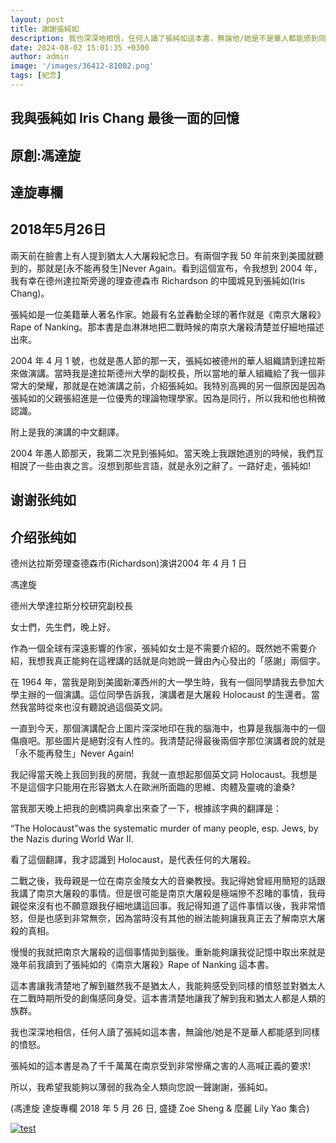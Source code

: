```yaml
---
layout: post
title: 謝謝張純如
description: 我也深深地相信，任何人讀了張純如這本書，無論他/她是不是華人都能感到同樣的憤怒。
date: 2024-08-02 15:01:35 +0300
author: admin
image: '/images/36412-81002.png'
tags: [紀念]
---
```

## 我與張純如 Iris Chang 最後一面的回憶

## 原創:馮達旋

## 達旋專欄

## 2018年5月26日

兩天前在臉書上有人提到猶太人大屠殺紀念日。有兩個字我 50 年前來到美國就聽到的，那就是[永不能再發生]Never Again。看到這個宣布，令我想到 2004 年，我有幸在德州達拉斯旁邊的理查德森市 Richardson 的中國城見到張純如(Iris Chang)。

張純如是一位美籍華人著名作家。她最有名並轟動全球的著作就是《南京大屠殺》Rape of Nanking。那本書是血淋淋地把二戰時候的南京大屠殺清楚並仔細地描述出來。

2004 年 4 月 1 號，也就是愚人節的那一天，張純如被德州的華人組織請到達拉斯來做演講。當時我是達拉斯德州大學的副校長，所以當地的華人組織給了我一個非常大的榮耀，那就是在她演講之前，介紹張純如。我特別高興的另一個原因是因為張純如的父親張紹進是一位優秀的理論物理學家。因為是同行，所以我和他也稍微認識。

附上是我的演講的中文翻譯。

2004 年愚人節那天，我第二次見到張純如。當天晚上我跟她道別的時候，我們互相說了一些由衷之言。沒想到那些言語，就是永別之辭了。一路好走，張純如!

## 谢谢张纯如

## 介绍张纯如

德州达拉斯旁理查德森市(Richardson)演讲2004 年 4 月 1 日

馮達旋

德州大學達拉斯分校研究副校長

女士們，先生們，晚上好。

作為一個全球有深遠影響的作家，張純如女士是不需要介紹的。既然她不需要介紹，我想我真正能夠在這裡講的話就是向她說一聲由內心發出的「感謝」兩個字。

在 1964 年，當我是剛到美國新澤西州的大一學生時，我有一個同學請我去參加大學主辦的一個演講。這位同學告訴我，演講者是大屠殺 Holocaust 的生還者。當然我當時從來也沒有聽說過這個英文詞。

一直到今天，那個演講配合上圖片深深地印在我的腦海中，也算是我腦海中的一個傷痕吧。那些圖片是絕對沒有人性的。我清楚記得最後兩個字那位演講者說的就是「永不能再發生」Never Again!

我記得當天晚上我回到我的房間，我就一直想起那個英文詞 Holocaust。我想是不是這個字只能用在形容猶太人在歐洲所面臨的思維、肉體及靈魂的滄桑?

當我那天晚上把我的劍橋詞典拿出來查了一下，根據該字典的翻譯是：

“The Holocaust”was the systematic murder of many people, esp. Jews, by the Nazis during World War II.

看了這個翻譯，我才認識到 Holocaust，是代表任何的大屠殺。

二戰之後，我母親是一位在南京金陵女大的音樂教授。我記得她曾經用簡短的話跟我講了南京大屠殺的事情。但是很可能是南京大屠殺是極端慘不忍睹的事情，我母親從來沒有也不願意跟我仔細地講這回事。我記得知道了這件事情以後，我非常憤怒，但是也感到非常無奈，因為當時沒有其他的辦法能夠讓我真正去了解南京大屠殺的真相。

慢慢的我就把南京大屠殺的這個事情拋到腦後。重新能夠讓我從記憶中取出來就是幾年前我讀到了張純如的《南京大屠殺》Rape of Nanking 這本書。

這本書讓我清楚地了解到雖然我不是猶太人，我能夠感受到同樣的憤怒並對猶太人在二戰時期所受的創傷感同身受。這本書清楚地讓我了解到我和猶太人都是人類的族群。

我也深深地相信，任何人讀了張純如這本書，無論他/她是不是華人都能感到同樣的憤怒。

張純如的這本書是為了千千萬萬在南京受到非常慘痛之害的人高喊正義的要求!

所以，我希望我能夠以薄弱的我為全人類向您說一聲謝謝，張純如。

(馮達旋 達旋專欄 2018 年 5 月 26 日, 盛捷 Zoe Sheng & 麼麗 Lily Yao 集合)


<a href="https://de.irischanglabs.com/pdf/6_Da Hsuan Feng.pdf" target="_blank">
  <img src="https://de.irischanglabs.com/images/6_Da Hsuan Feng.png" alt="test" title="点击查看PDF">
</a>
